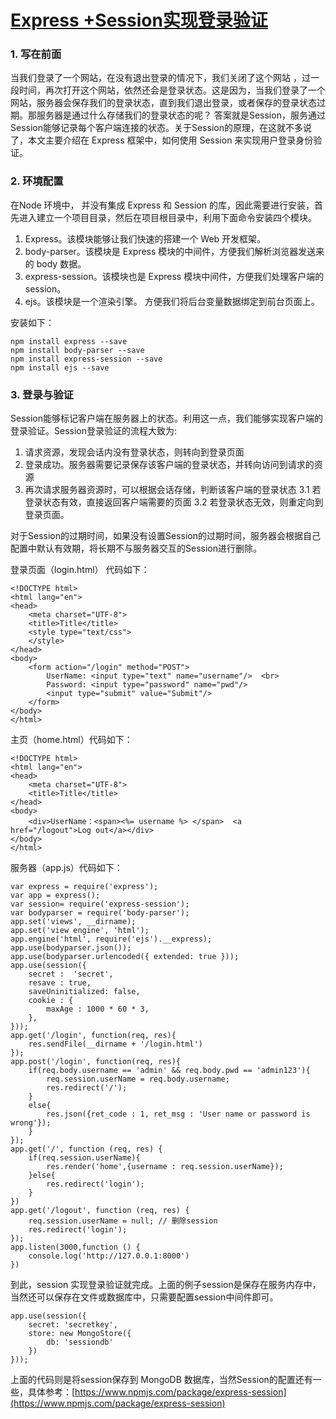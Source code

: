 [Express +Session实现登录验证](https://www.cnblogs.com/mingjiatang/p/7495321.html)
==============================================================================

### 1. 写在前面

当我们登录了一个网站，在没有退出登录的情况下，我们关闭了这个网站 ，过一段时间，再次打开这个网站，依然还会是登录状态。这是因为，当我们登录了一个网站，服务器会保存我们的登录状态，直到我们退出登录，或者保存的登录状态过期。那服务器是通过什么存储我们的登录状态的呢？ 答案就是Session，服务通过Session能够记录每个客户端连接的状态。关于Session的原理，在这就不多说了，本文主要介绍在 Express 框架中，如何使用 Session 来实现用户登录身份验证。

### 2. 环境配置

在Node 环境中， 并没有集成 Express 和 Session 的库，因此需要进行安装，首先进入建立一个项目目录，然后在项目根目录中，利用下面命令安装四个模块。  

1. Express。该模块能够让我们快速的搭建一个 Web 开发框架。  
2. body-parser。该模块是 Express 模块的中间件，方便我们解析浏览器发送来的 body 数据。  
3. express-session。该模块也是 Express 模块中间件，方便我们处理客户端的 session。  
4. ejs。该模块是一个渲染引擎。 方便我们将后台变量数据绑定到前台页面上。  

安装如下：

    npm install express --save
    npm install body-parser --save
    npm install express-session --save
    npm install ejs --save

### 3. 登录与验证

Session能够标记客户端在服务器上的状态。利用这一点，我们能够实现客户端的登录验证。Session登录验证的流程大致为:

1. 请求资源，发现会话内没有登录状态，则转向到登录页面
2. 登录成功。服务器需要记录保存该客户端的登录状态，并转向访问到请求的资源
3. 再次请求服务器资源时，可以根据会话存储，判断该客户端的登录状态
3.1 若登录状态有效，直接返回客户端需要的页面
3.2 若登录状态无效，则重定向到登录页面。

对于Session的过期时间，如果没有设置Session的过期时间，服务器会根据自己配置中默认有效期，将长期不与服务器交互的Session进行删除。

登录页面（login.html） 代码如下：

    <!DOCTYPE html>
    <html lang="en">
    <head>
        <meta charset="UTF-8">
        <title>Title</title>
        <style type="text/css">    
        </style>
    </head>
    <body>
        <form action="/login" method="POST">
            UserName: <input type="text" name="username"/>  <br>
            Password: <input type="password" name="pwd"/>
            <input type="submit" value="Submit"/>
        </form>
    </body>
    </html>

主页（home.html）代码如下：

    <!DOCTYPE html>
    <html lang="en">
    <head>
        <meta charset="UTF-8">
        <title>Title</title>
    </head>
    <body>
        <div>UserName：<span><%= username %> </span>  <a href="/logout">Log out</a></div>
    </body>
    </html>

服务器（app.js）代码如下：

    var express = require('express');
    var app = express();
    var session= require('express-session');
    var bodyparser = require('body-parser');    
    app.set('views', __dirname);
    app.set('view engine', 'html');
    app.engine('html', require('ejs').__express); 
    app.use(bodyparser.json()); 
    app.use(bodyparser.urlencoded({ extended: true }));
    app.use(session({
        secret :  'secret', 
        resave : true,
        saveUninitialized: false, 
        cookie : {
            maxAge : 1000 * 60 * 3,
        },
    }));
    app.get('/login', function(req, res){
        res.sendFile(__dirname + '/login.html')
    });
    app.post('/login', function(req, res){
        if(req.body.username == 'admin' && req.body.pwd == 'admin123'){
            req.session.userName = req.body.username;
            res.redirect('/');
        }
        else{
            res.json({ret_code : 1, ret_msg : 'User name or password is wrong'});
        }
    });    
    app.get('/', function (req, res) {
        if(req.session.userName){
            res.render('home',{username : req.session.userName});
        }else{
            res.redirect('login');
        }
    })
    app.get('/logout', function (req, res) {
        req.session.userName = null; // 删除session
        res.redirect('login');
    });
    app.listen(3000,function () {
        console.log('http://127.0.0.1:8000')
    })

到此，session 实现登录验证就完成。上面的例子session是保存在服务内存中，当然还可以保存在文件或数据库中，只需要配置session中间件即可。

    app.use(session({
        secret: 'secretkey',
        store: new MongoStore({
            db: 'sessiondb'
        })
    }));

上面的代码则是将session保存到 MongoDB 数据库，当然Session的配置还有一些，具体参考：[https://www.npmjs.com/package/express-session](https://www.npmjs.com/package/express-session)